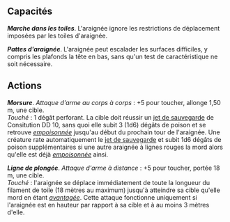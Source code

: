 ## Capacités
_**Marche dans les toiles**_. L'araignée ignore les restrictions de déplacement imposées par les toiles d'araignée.

_**Pattes d'araignée**_. L'araignée peut escalader les surfaces difficiles, y compris les plafonds la tête en bas, sans qu'un test de caractéristique ne soit nécessaire.

## Actions
_**Morsure**_. _Attaque d'arme au corps à corps_ : +5 pour toucher, allonge 1,50 m, une cible.  
_Touché_ : 1 dégât perforant. La cible doit réussir un [jet de sauvegarde](/utiliser-les-caracteristiques/#jets-de-sauvegarde) de Consitution DD 10, sans quoi elle subit 3 (1d6) dégâts de poison et se retrouve [_empoisonnée_](/gerer-la-sante-du-personnage/#empoisonne) jusqu'au début du prochain tour de l'araignée. Une créature rate automatiquement le [jet de sauvegarde](/utiliser-les-caracteristiques/#jets-de-sauvegarde) et subit 1d6 dégâts de poison supplémentaires si une autre araignée à lignes rouges la mord alors qu'elle est déjà [_empoisonnée_](/gerer-la-sante-du-personnage/#empoisonne) ainsi.

_**Ligne de plongée**_. _Attaque d'arme à distance_ : +5 pour toucher, portée 18 m, une cible.  
_Touché_ : l'araignée se déplace immédiatement de toute la longueur du filament de toile (18 mètres au maximum) jusqu'à atteindre sa cible qu'elle mord en étant [_avantagée_](/utiliser-les-caracteristiques/#avantage-et-desavantage). Cette attaque fonctionne uniquement si l'araignée est en hauteur par rapport à sa cible et à au moins 3 mètres d'elle.
